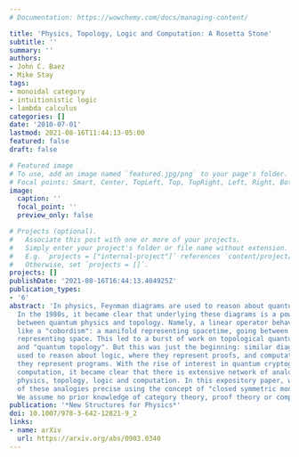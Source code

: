 ```yaml
---
# Documentation: https://wowchemy.com/docs/managing-content/

title: 'Physics, Topology, Logic and Computation: A Rosetta Stone'
subtitle: ''
summary: ''
authors:
- John C. Baez
- Mike Stay
tags:
- monoidal category
- intuitionistic logic
- lambda calculus
categories: []
date: '2010-07-01'
lastmod: 2021-08-16T11:44:13-05:00
featured: false
draft: false

# Featured image
# To use, add an image named `featured.jpg/png` to your page's folder.
# Focal points: Smart, Center, TopLeft, Top, TopRight, Left, Right, BottomLeft, Bottom, BottomRight.
image:
  caption: ''
  focal_point: ''
  preview_only: false

# Projects (optional).
#   Associate this post with one or more of your projects.
#   Simply enter your project's folder or file name without extension.
#   E.g. `projects = ["internal-project"]` references `content/project/deep-learning/index.md`.
#   Otherwise, set `projects = []`.
projects: []
publishDate: '2021-08-16T16:44:13.404925Z'
publication_types:
- '6'
abstract: 'In physics, Feynman diagrams are used to reason about quantum processes.
  In the 1980s, it became clear that underlying these diagrams is a powerful analogy
  between quantum physics and topology. Namely, a linear operator behaves very much
  like a "cobordism": a manifold representing spacetime, going between two manifolds
  representing space. This led to a burst of work on topological quantum field theory
  and "quantum topology". But this was just the beginning: similar diagrams can be
  used to reason about logic, where they represent proofs, and computation, where
  they represent programs. With the rise of interest in quantum cryptography and quantum
  computation, it became clear that there is extensive network of analogies between
  physics, topology, logic and computation. In this expository paper, we make some
  of these analogies precise using the concept of "closed symmetric monoidal category".
  We assume no prior knowledge of category theory, proof theory or computer science.'
publication: '*New Structures for Physics*'
doi: 10.1007/978-3-642-12821-9_2
links:
- name: arXiv
  url: https://arxiv.org/abs/0903.0340
---
```


